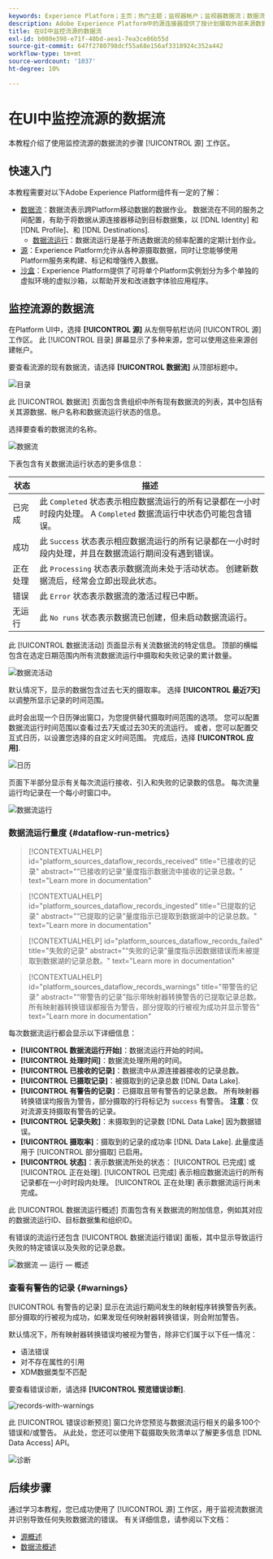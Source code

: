 ```yaml
---
keywords: Experience Platform；主页；热门主题；监视器帐户；监视器数据流；数据流
description: Adobe Experience Platform中的源连接器提供了按计划摄取外部来源数据的功能。 本教程提供了从源工作区监视流数据流的步骤。
title: 在UI中监控流源的数据流
exl-id: b080e398-e71f-40bd-aea1-7ea3ce86b55d
source-git-commit: 647f2780798dcf55a68e156af3318924c352a442
workflow-type: tm+mt
source-wordcount: '1037'
ht-degree: 10%

---
```


# 在UI中监控流源的数据流

本教程介绍了使用监控流源的数据流的步骤 [!UICONTROL 源] 工作区。

## 快速入门

本教程需要对以下Adobe Experience Platform组件有一定的了解：

* [数据流](../../../dataflows/home.md)：数据流表示跨Platform移动数据的数据作业。 数据流在不同的服务之间配置，有助于将数据从源连接器移动到目标数据集，以 [!DNL Identity] 和 [!DNL Profile]、和 [!DNL Destinations].
   * [数据流运行](../../notifications.md)：数据流运行是基于所选数据流的频率配置的定期计划作业。
* [源](../../home.md)：Experience Platform允许从各种源摄取数据，同时让您能够使用Platform服务来构建、标记和增强传入数据。
* [沙盒](../../../sandboxes/home.md)：Experience Platform提供了可将单个Platform实例划分为多个单独的虚拟环境的虚拟沙箱，以帮助开发和改进数字体验应用程序。

## 监控流源的数据流

在Platform UI中，选择 **[!UICONTROL 源]** 从左侧导航栏访问 [!UICONTROL 源] 工作区。 此 [!UICONTROL 目录] 屏幕显示了多种来源，您可以使用这些来源创建帐户。

要查看流源的现有数据流，请选择 **[!UICONTROL 数据流]** 从顶部标题中。

![目录](../../images/tutorials/monitor-streaming/catalog.png)

此 [!UICONTROL 数据流] 页面包含贵组织中所有现有数据流的列表，其中包括有关其源数据、帐户名称和数据流运行状态的信息。

选择要查看的数据流的名称。

![数据流](../../images/tutorials/monitor-streaming/dataflows.png)

下表包含有关数据流运行状态的更多信息：

| 状态 | 描述 |
| ------ | ----------- |
| 已完成 | 此 `Completed` 状态表示相应数据流运行的所有记录都在一小时时段内处理。 A `Completed` 数据流运行中状态仍可能包含错误。 |
| 成功 | 此 `Success` 状态表示相应数据流运行的所有记录都在一小时时段内处理，并且在数据流运行期间没有遇到错误。 |
| 正在处理 | 此 `Processing` 状态表示数据流尚未处于活动状态。 创建新数据流后，经常会立即出现此状态。 |
| 错误 | 此 `Error` 状态表示数据流的激活过程已中断。 |
| 无运行 | 此 `No runs` 状态表示数据流已创建，但未启动数据流运行。 |

此 [!UICONTROL 数据流活动] 页面显示有关流数据流的特定信息。 顶部的横幅包含在选定日期范围内所有流数据流运行中摄取和失败记录的累计数量。

![数据流活动](../../images/tutorials/monitor-streaming/dataflow-activity.png)

默认情况下，显示的数据包含过去七天的摄取率。 选择 **[!UICONTROL 最近7天]** 以调整所显示记录的时间范围。

此时会出现一个日历弹出窗口，为您提供替代摄取时间范围的选项。 您可以配置数据流运行时间范围以查看过去7天或过去30天的流运行。 或者，您可以配置交互式日历，以设置您选择的自定义时间范围。 完成后，选择 **[!UICONTROL 应用]**.

![日历](../../images/tutorials/monitor-streaming/calendar.png)

页面下半部分显示有关每次流运行接收、引入和失败的记录数的信息。 每次流量运行均记录在一个每小时窗口中。

![数据流运行](../../images/tutorials/monitor-streaming/dataflow-run.png)

### 数据流运行量度 {#dataflow-run-metrics}

>[!CONTEXTUALHELP]
>id="platform_sources_dataflow_records_received"
>title="已接收的记录"
>abstract="“已接收的记录”量度指示数据流中接收的记录总数。"
>text="Learn more in documentation"

>[!CONTEXTUALHELP]
>id="platform_sources_dataflow_records_ingested"
>title="已提取的记录"
>abstract="“已提取的记录”量度指示已提取到数据湖中的记录总数。"
>text="Learn more in documentation"

>[!CONTEXTUALHELP]
>id="platform_sources_dataflow_records_failed"
>title="失败的记录"
>abstract="“失败的记录”量度指示因数据错误而未被提取到数据湖的记录总数。"
>text="Learn more in documentation"

>[!CONTEXTUALHELP]
>id="platform_sources_dataflow_records_warnings"
>title="带警告的记录"
>abstract="“带警告的记录”指示带映射器转换警告的已提取记录总数。所有映射器转换错误都报告为警告，部分提取的行被视为成功并显示警告"
>text="Learn more in documentation"

每次数据流运行都会显示以下详细信息：

* **[!UICONTROL 数据流运行开始]**：数据流运行开始的时间。
* **[!UICONTROL 处理时间]**：数据流处理所用的时间。
* **[!UICONTROL 已接收的记录]**：数据流中从源连接器接收的记录总数。
* **[!UICONTROL 已摄取记录]**：被摄取到的记录总数 [!DNL Data Lake].
* **[!UICONTROL 有警告的记录]**：已摄取且带有警告的记录总数。 所有映射器转换错误均报告为警告，部分摄取的行将标记为 `success` 有警告。 **注意**：仅对流源支持摄取有警告的记录。
* **[!UICONTROL 记录失败]**：未摄取到的记录数 [!DNL Data Lake] 因为数据错误。
* **[!UICONTROL 摄取率]**：摄取到的记录的成功率 [!DNL Data Lake]. 此量度适用于 [!UICONTROL 部分摄取] 已启用。
* **[!UICONTROL 状态]**：表示数据流所处的状态： [!UICONTROL 已完成] 或 [!UICONTROL 正在处理]. [!UICONTROL 已完成] 表示相应数据流运行的所有记录都在一小时时段内处理。 [!UICONTROL 正在处理] 表示数据流运行尚未完成。

此 [!UICONTROL 数据流运行概述] 页面包含有关数据流的附加信息，例如其对应的数据流运行ID、目标数据集和组织ID。

有错误的流运行还包含 [!UICONTROL 数据流运行错误] 面板，其中显示导致运行失败的特定错误以及失败的记录总数。

![数据流 — 运行 — 概述](../../images/tutorials/monitor-streaming/dataflow-run-overview.png)

### 查看有警告的记录 {#warnings}

[!UICONTROL 有警告的记录] 显示在流运行期间发生的映射程序转换警告列表。 部分摄取的行被视为成功，如果发现任何映射器转换错误，则会附加警告。

默认情况下，所有映射器转换错误均被视为警告，除非它们属于以下任一情况：

* 语法错误
* 对不存在属性的引用
* XDM数据类型不匹配

要查看错误诊断，请选择 **[!UICONTROL 预览错误诊断]**.

![records-with-warnings](../../images/tutorials/monitor-streaming/records-with-warnings.png)

此 [!UICONTROL 错误诊断预览] 窗口允许您预览与数据流运行相关的最多100个错误和/或警告。 从此处，您还可以使用下载摄取失败清单以了解更多信息 [!DNL Data Access] API。

![诊断](../../images/tutorials/monitor-streaming/diagnostics.png)

## 后续步骤

通过学习本教程，您已成功使用了 [!UICONTROL 源] 工作区，用于监视流数据流并识别导致任何失败数据流的错误。 有关详细信息，请参阅以下文档：

* [源概述](../../home.md)
* [数据流概述](../../../dataflows/home.md)
